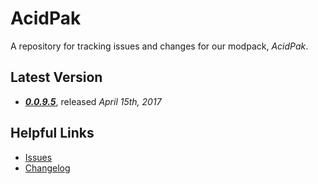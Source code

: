 # AcidPak
A repository for tracking issues and changes for our modpack, *AcidPak*.

## Latest Version
- ***[0.0.9.5](https://minecraft.curseforge.com/projects/acidpak/files/2407282)***, released *April 15th, 2017*

## Helpful Links
- [Issues](https://github.com/xlxAciDxlx/AcidPak/issues)
- [Changelog](https://github.com/xlxAciDxlx/AcidPak/blob/CHANGELOG.md)